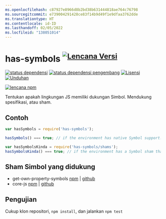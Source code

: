 ```yaml
---
ms.openlocfilehash: c87927e8966d8b2bd38b631444818ae764c76798
ms.sourcegitcommit: e739004291428ce83f14b9d49f1e9dfaa3762dde
ms.translationtype: HT
ms.contentlocale: id-ID
ms.lasthandoff: 02/05/2022
ms.locfileid: "138051014"
---
```

# <a name="has-symbols-supversion-badge21sup"></a>has-symbols <sup>[![Lencana Versi][2]][1]</sup>

[![status dependensi][5]][6]
[![status dependensi pengembang][7]][8]
[![Lisensi][license-image]][license-url]
[![Unduhan][downloads-image]][downloads-url]

[![lencana npm][11]][1]

Tentukan apakah lingkungan JS memiliki dukungan Simbol. Mendukung spesifikasi, atau sham.

## <a name="example"></a>Contoh

```js
var hasSymbols = require('has-symbols');

hasSymbols() === true; // if the environment has native Symbol support. Not polyfillable, not forgeable.

var hasSymbolsKinda = require('has-symbols/shams');
hasSymbolsKinda() === true; // if the environment has a Symbol sham that mostly follows the spec.
```

## <a name="supported-symbol-shams"></a>Sham Simbol yang didukung
 - get-own-property-symbols [npm](https://www.npmjs.com/package/get-own-property-symbols) | [github](https://github.com/WebReflection/get-own-property-symbols)
 - core-js [npm](https://www.npmjs.com/package/core-js) | [github](https://github.com/zloirock/core-js)

## <a name="tests"></a>Pengujian
Cukup klon repositori, `npm install`, dan jalankan `npm test`

[1]: https://npmjs.org/package/has-symbols
[2]: https://versionbadg.es/inspect-js/has-symbols.svg
[5]: https://david-dm.org/inspect-js/has-symbols.svg
[6]: https://david-dm.org/inspect-js/has-symbols
[7]: https://david-dm.org/inspect-js/has-symbols/dev-status.svg
[8]: https://david-dm.org/inspect-js/has-symbols#info=devDependencies
[11]: https://nodei.co/npm/has-symbols.png?downloads=true&stars=true
[license-image]: https://img.shields.io/npm/l/has-symbols.svg
[license-url]: LICENSE
[downloads-image]: https://img.shields.io/npm/dm/has-symbols.svg
[downloads-url]: https://npm-stat.com/charts.html?package=has-symbols
